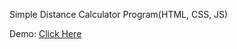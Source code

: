 Simple Distance Calculator Program(HTML, CSS, JS)

Demo: [Click Here](https://lat-long-distance-calculator-sagar-shiroya.vercel.app/)
